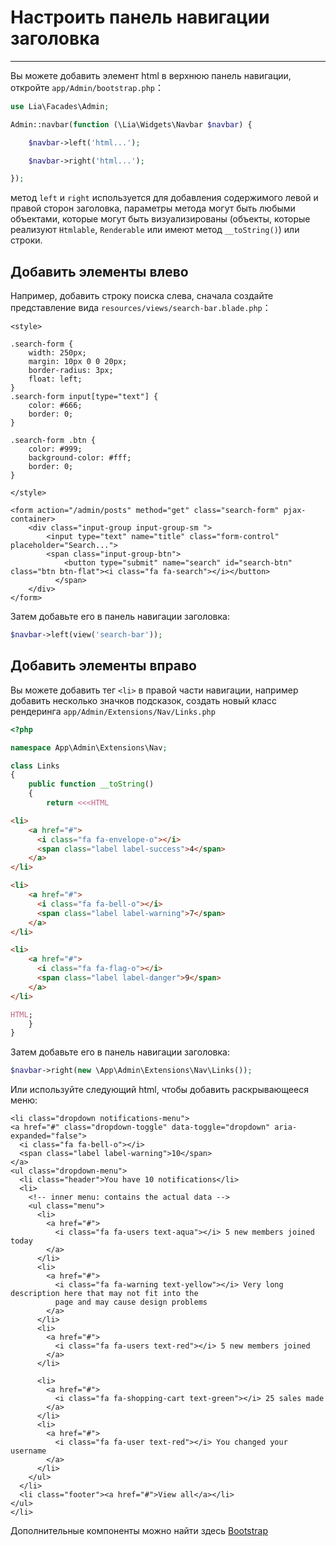 # Настроить панель навигации заголовка #
------------

Вы можете добавить элемент html в верхнюю панель навигации, откройте `app/Admin/bootstrap.php`：
```php
use Lia\Facades\Admin;

Admin::navbar(function (\Lia\Widgets\Navbar $navbar) {

    $navbar->left('html...');

    $navbar->right('html...');

});
```
метод `left` и `right` используется для добавления содержимого левой и правой сторон заголовка, параметры метода могут быть любыми объектами, которые могут быть визуализированы (объекты, которые реализуют `Htmlable`, `Renderable` или имеют метод `__toString()`) или строки.

Добавить элементы влево
------------
Например, добавить строку поиска слева, сначала создайте представление вида `resources/views/search-bar.blade.php`：
```blade
<style>

.search-form {
    width: 250px;
    margin: 10px 0 0 20px;
    border-radius: 3px;
    float: left;
}
.search-form input[type="text"] {
    color: #666;
    border: 0;
}

.search-form .btn {
    color: #999;
    background-color: #fff;
    border: 0;
}

</style>

<form action="/admin/posts" method="get" class="search-form" pjax-container>
    <div class="input-group input-group-sm ">
        <input type="text" name="title" class="form-control" placeholder="Search...">
        <span class="input-group-btn">
            <button type="submit" name="search" id="search-btn" class="btn btn-flat"><i class="fa fa-search"></i></button>
          </span>
    </div>
</form>
```
Затем добавьте его в панель навигации заголовка:
```php
$navbar->left(view('search-bar'));
```

Добавить элементы вправо
------------
Вы можете добавить тег `<li>` в правой части навигации, например добавить несколько значков подсказок, создать новый класс рендеринга `app/Admin/Extensions/Nav/Links.php`
```php
<?php

namespace App\Admin\Extensions\Nav;

class Links
{
    public function __toString()
    {
        return <<<HTML

<li>
    <a href="#">
      <i class="fa fa-envelope-o"></i>
      <span class="label label-success">4</span>
    </a>
</li>

<li>
    <a href="#">
      <i class="fa fa-bell-o"></i>
      <span class="label label-warning">7</span>
    </a>
</li>

<li>
    <a href="#">
      <i class="fa fa-flag-o"></i>
      <span class="label label-danger">9</span>
    </a>
</li>

HTML;
    }
}
```
Затем добавьте его в панель навигации заголовка:
```php
$navbar->right(new \App\Admin\Extensions\Nav\Links());
```
Или используйте следующий html, чтобы добавить раскрывающееся меню:
```blade
<li class="dropdown notifications-menu">
<a href="#" class="dropdown-toggle" data-toggle="dropdown" aria-expanded="false">
  <i class="fa fa-bell-o"></i>
  <span class="label label-warning">10</span>
</a>
<ul class="dropdown-menu">
  <li class="header">You have 10 notifications</li>
  <li>
    <!-- inner menu: contains the actual data -->
    <ul class="menu">
      <li>
        <a href="#">
          <i class="fa fa-users text-aqua"></i> 5 new members joined today
        </a>
      </li>
      <li>
        <a href="#">
          <i class="fa fa-warning text-yellow"></i> Very long description here that may not fit into the
          page and may cause design problems
        </a>
      </li>
      <li>
        <a href="#">
          <i class="fa fa-users text-red"></i> 5 new members joined
        </a>
      </li>

      <li>
        <a href="#">
          <i class="fa fa-shopping-cart text-green"></i> 25 sales made
        </a>
      </li>
      <li>
        <a href="#">
          <i class="fa fa-user text-red"></i> You changed your username
        </a>
      </li>
    </ul>
  </li>
  <li class="footer"><a href="#">View all</a></li>
</ul>
</li>
```
Дополнительные компоненты можно найти здесь [Bootstrap](https://getbootstrap.com/)